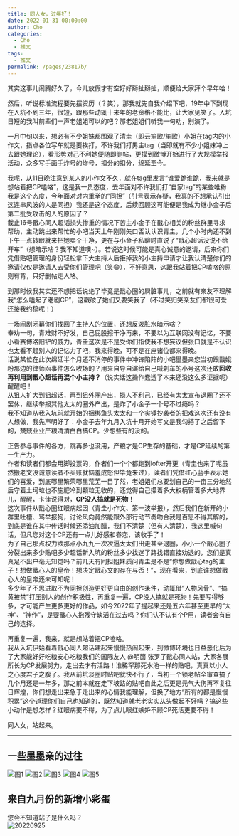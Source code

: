```yaml
---
title: 同人女，过年好！
date: 2022-01-31 00:00:00
author: Cho
categories: 
  - Cho
  - 推文
tags: 
  - 推文
permalink: /pages/23817b/
---
```


其实这事儿闹腾好久了，今儿放假才有空好好掰扯掰扯，顺便给大家拜个早年哈！

然后，听说标准流程要先摆资历（？笑），那我就先自我介绍下吧，19年中下到现在入坑不到三年，很短，跟那些动辄十来年的老资格不能比，让大家见笑了。入坑日短的我叫前辈们一声老姐姐可以的吧？那老姐姐们听我一句劝，别演了。

一月中旬以来，想必有不少姐妹都围观了清圭（即云笙歌/笙歌）小姐在tag内的小作文，指点各位写车就是要挨打，不许我们打男主tag（当即就有不少小姐妹冲上去跟她理论），看形势对己不利她便随即删帖，更摸到微博开始进行了大规模举报活动，众多写手画手炸号的炸号，扣分的扣分，绵延至今。

<!-- more -->

我呢，从11日晚注意到某人的小作文不久，就在tag里发言“谁爱跪谁跪，我来就是想站着把CP嗑咯”，这是我一贯态度，去年面对不许我们打“自家tag”的某些唯粉我是这个态度，今年面对对内重拳的“同担”（引号表示存疑，我真的不想承认引出这连串风波的人是同担）我还是这个态度，后续回顾这可能便是我成为继小金子后第二批受攻击的人的原因了？  
截止16号戬心同人超话损失惨重的情况下苦主小金子在戬心相关的粉丝群里寻求帮助，主动跳出来帮忙的小吧当天上午刚刚矢口否认认识青圭，几个小时内还不到下午一点转眼就来把她卖个干净，更在与小金子私聊时直说了“戬心超话没说不给开车”（想暗示啥？我不知道噢~）。若说这时候可能是真心诚意的邀请，后来你们凭借贴吧管理的身份轻松拿下大主持人后拒掉我的小主持申请才让我认清楚你们的邀请仅仅是邀请人去受你们管理吧（笑😄），不好意思，这跟我站着把CP嗑咯的原则有背，只好删帖走人咯。

到那时候我其实还不想把话说绝了毕竟是戬心圈的屙脏事儿，之前就有亲友不理解我“怎么嗑起了老剧CP”，这戳破了她们又要笑我了（不过笑归笑亲友们都很可爱还接我约稿呢！）

一场闹剧闭幕你们找回了主持人的位置，还想反泼脏水暗示啥？  
奉劝一句，青难财不好发，自己屁股擦干净再来，不要以为互联网没有记忆，不要小看赛博洛阳铲的威力，青圭这次是不是受你们指使我不想妄议但张口就是不认识也太看不起别人的记忆力了吧，我来得晚，可不是在座诸位都来得晚。  
话说某位在此次绵延半个月还不消停的事件中冲锋陷阵的小吧墨墨亲您当初跟戬娥粉那边的律师函事件怎么收场的？用来自导自演给自己喊刹车的小号这次还敢**回收再利用到戬心超话再混个小主持？**（说实话这操作蠢透了本来还没这么多证据呢）  
醒醒吧！  
从狙人扩大到狙超话，再到狙外圈产出，损人不利己，已经有太太宣布退圈了还不罢休，继续举报其他太太的圈外产出，是炸了小金子一个号不过瘾吗？  
我不知道从我入坑前就开始的捆绑鱼头太太和一个实锤抄袭者的把戏这次还有没有人想做，我先声明好了：小金子去年九月入坑十月开始写文是我勾搭了之后留下的，兢兢业业产粮清清白白搞CP。少想些有的没的。

正告参与事件的各方，跳再多也没用，产粮才是CP生存的基础，才是CP延续的第一生产力。  
作者和读者们都会用脚投票的，作者们一个个都跑到lofter开更（青圭也来了呢虽然搬老文没诚意读者不买账就恼羞成怒但毕竟来过），读者们凭借红心蓝手表示她们的喜爱，到底哪里繁荣哪里荒芜一目了然，老姐姐们总要划自己的一亩三分地然后守着土坷垃也不施肥冷到颗粒无收的，还觉得自己攥着多大权柄管着多大地界儿，醒醒，卡佳说得对，**CP没人搞就是死物！**  
这次事件从戬心圈红眼病起因（青圭小作文、第一波举报），然后我们在新开的小群里吐槽、骂举报狗，讨论风向竟然能跟外部行动节奏吻合我是百思不得其解的，到底是谁在其中传话时候还添油加醋，我们不清楚（但有人清楚），我这里喊句话，但凡您对这个CP还有一点儿好感和眷恋，该收手了！  
为了自己那点权力欲那点小九九一次次逼太太们出走甚至退圈，小小一个戬心圈子分裂出来多少贴吧多少超话新入坑的粉丝多少找迷了路找错直接劝退的，您们是真真足不出户毫无知觉吗？前几天有同担姐妹质问青圭是不是“你想做戬心tag的主子！想做戬心人的皇帝！想决定戬心文的存在与否！”，现在看来，到底谁想做戬心人的皇帝还未可知呢！  
多少年了不思进取不为同担创造更好更自由的创作条件，动辄借“人物风骨”、“搞黄被禁”打压别人的创作积极性，再重复一遍，CP没人搞就是死物！先要写得够多，才可能产生更多更好的作品，如今2022年了提起来还是五六年甚至更早的“大神”、“神作”，是要戬心人抱残守缺活在过去吗？你们认不认有个P用，读者会有自己的选择。

再重复一遍，我来，就是想站着把CP嗑咯。  
我从入坑伊始看着戬心同人超话建起来慢慢热闹起来，到微博环境也日益恶化后为了大家能好好吃粮安心吃粮我们的国际友人 @明茴 张罗了戬心同人站，大家各展所长为CP发展努力，走出去才有活路！谁稀罕那死水池一样的贴吧，真真以小人之心度君子之腹了。我从前坑淡圈时贴吧就快不行了，当初一个锁老帖全审查搞了几个月还是一年多，那之前本就在走下坡路的贴吧自此之后更是元气大伤再不复往日辉煌，你们想走出来急于走出来的心情我能理解，但换了地方“所有的都是慢慢积累”这个道理你们自己也知道的，既然知道就老老实实从头做起不好吗？搞这些小动作是想怎样？红眼病要不得，为了点儿眼红嫉妒不顾CP死活更要不得！

同人女，站起来。

---

## 一些墨墨亲的过往

![图1](/img/20220131/1.png)
![图2](/img/20220131/2.png)
![图3](/img/20220131/3.png)
![图4](/img/20220131/4.png)
![图5](/img/20220131/5.png)

## 来自九月份的新增小彩蛋

您会不知道站子是什么吗？  
![20220925](/img/20220131/20220925.png)
